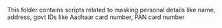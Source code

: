 This folder contains scripts related to masking personal details like name, address, govt IDs like Aadhaar card number, PAN card number
